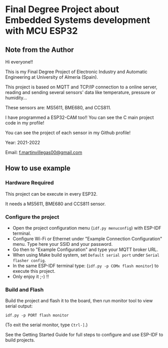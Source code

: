 # Final Degree Project about Embedded Systems development with MCU ESP32

## Note from the Author

Hi everyone!!

This is my Final Degree Project of Electronic Industry and Automatic Engineering at University of Almería (Spain).

This project is based on MQTT and TCP/IP connection to a online server, reading and sending several sensors' data like temperature, pressure or humidity...

These sensors are: MS5611, BME680, and CCS811.

I have programmed a ESP32-CAM too!! You can see the C main project code in my profile!

You can see the project of each sensor in my Github profile!

Year:		2021-2022

Email:		f.martinvillegas00@gmail.com

## How to use example

### Hardware Required

This project can be execute in every ESP32.

It needs a MS5611, BME680 and CCS811 sensor.

### Configure the project

* Open the project configuration menu (`idf.py menuconfig`) with ESP-IDF terminal.
* Configure Wi-Fi or Ethernet under "Example Connection Configuration" menu. Type here your SSID and your password.
* Go then to "Example Configuration" and type your MQTT broker URL.
* When using Make build system, set `Default serial port` under `Serial flasher config`.
* In the same ESP-IDF terminal type: (`idf.py -p COMx flash monitor`) to execute this project.
* Only enjoy it ;-) !!

### Build and Flash

Build the project and flash it to the board, then run monitor tool to view serial output:

```
idf.py -p PORT flash monitor
```

(To exit the serial monitor, type ``Ctrl-]``.)

See the Getting Started Guide for full steps to configure and use ESP-IDF to build projects.
